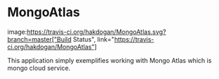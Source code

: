 # MongoAtlas

image:https://travis-ci.org/hakdogan/MongoAtlas.svg?branch=master["Build Status", link="https://travis-ci.org/hakdogan/MongoAtlas"]

This application simply exemplifies working with Mongo Atlas which is mongo cloud service.